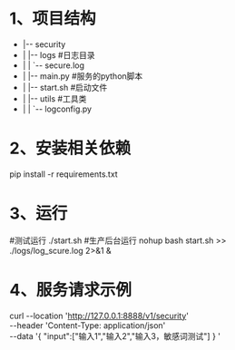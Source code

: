 
# 1、项目结构
- |-- security
- |   |-- logs #日志目录
- |   |   `-- secure.log
- |   |-- main.py  #服务的python脚本
- |   |-- start.sh #启动文件
- |   |-- utils #工具类
- |   |   `-- logconfig.py

# 2、安装相关依赖
pip install -r requirements.txt

# 3、运行
#测试运行
./start.sh
#生产后台运行
nohup bash start.sh >> ./logs/log_scure.log 2>&1 &

# 4、服务请求示例
curl --location 'http://127.0.0.1:8888/v1/security' \
--header 'Content-Type: application/json' \
--data '{
"input":["输入1","输入2","输入3，敏感词测试"]
}
'

